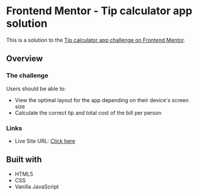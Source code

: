 # Frontend Mentor - Tip calculator app solution

This is a solution to the [Tip calculator app challenge on Frontend Mentor](https://www.frontendmentor.io/challenges/tip-calculator-app-ugJNGbJUX).

## Overview

### The challenge

Users should be able to:

- View the optimal layout for the app depending on their device's screen size
- Calculate the correct tip and total cost of the bill per person

### Links

- Live Site URL: [Click here](https://jp2620.github.io/tip-calculator/)

## Built with

- HTML5 
- CSS
- Vanilla JavaScript

